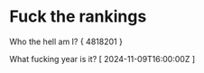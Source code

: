 # Fuck the rankings

Who the hell am I?
{ 4818201 }

What fucking year is it?
[ 2024-11-09T16:00:00Z ]
